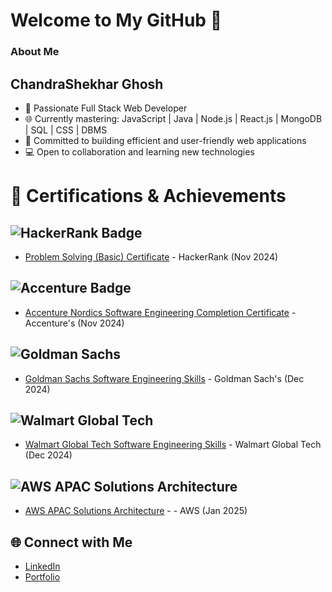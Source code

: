 # Welcome to My GitHub 👋

### About Me
## ChandraShekhar Ghosh
- 🚀 Passionate Full Stack Web Developer
- 🌐 Currently mastering: JavaScript | Java | Node.js | React.js | MongoDB | SQL | CSS | DBMS
- 🔧 Committed to building efficient and user-friendly web applications
- 💻 Open to collaboration and learning new technologies

# 📜 Certifications & Achievements

## ![HackerRank Badge](https://img.shields.io/badge/HackerRank_Basic_MRCS-Black)  
- [Problem Solving (Basic) Certificate](https://www.hackerrank.com/certificates/a34729a128bf) - HackerRank (Nov 2024)

## ![Accenture Badge](https://img.shields.io/badge/Accenture_Nordies_MRCS-Black)  
- [Accenture Nordics Software Engineering Completion Certificate](https://www.theforage.com/simulations/accenture-nordics/software-engineering-igje) - Accenture's (Nov 2024)

## ![Goldman Sachs](https://img.shields.io/badge/GoldmanSachs%20Black%20blue)
- [Goldman Sachs Software Engineering Skills](https://www.theforage.com/simulations/goldman-sachs/software-engineering-unei) - Goldman Sach's (Dec 2024)

## ![Walmart Global Tech](https://img.shields.io/badge/WalmartGlobalTechs%20Black%20blue)
- [Walmart Global Tech Software Engineering Skills](https://www.theforage.com/simulations/walmart/software-engineering-fceb) - Walmart Global Tech (Dec 2024)

## ![AWS APAC Solutions Architecture](https://img.shields.io/badge/WalmartGlobalTechs%20Black%20blue)  
- [AWS APAC Solutions Architecture](https://www.theforage.com/simulations/aws-apac/solutions-architecture-ts4o) - - AWS (Jan 2025)

## 🌐 Connect with Me
- [LinkedIn](https://www.linkedin.com/in/chandrashekhar-ghosh-49a693297/)
- [Portfolio](https://mrcsghosh.github.io/WebsitePortfoliocs/)
